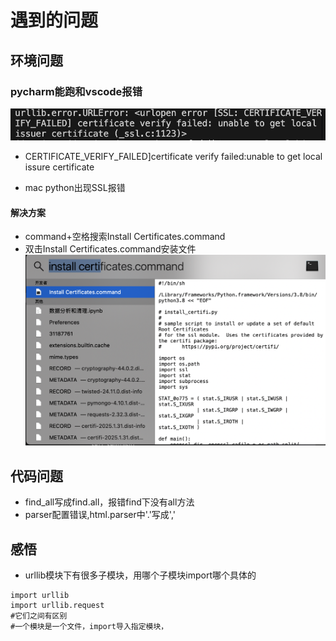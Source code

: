 # 遇到的问题
## 环境问题
### pycharm能跑和vscode报错
 ![错误](图片/截屏2025-04-02下午9.56.49.png)
 - CERTIFICATE_VERIFY_FAILED]certificate verify failed:unable to get local issure certificate
  
 - mac python出现SSL报错
 
#### 解决方案
-  command+空格搜索Install Certificates.command
-  双击Install Certificates.command安装文件![解决方案](图片/截屏2025-04-02下午10.11.36.png)
  
## 代码问题
- find_all写成find.all，报错find下没有all方法
- parser配置错误,html.parser中'.'写成','

## 感悟
- urllib模块下有很多子模块，用哪个子模块import哪个具体的
```
import urllib 
import urllib.request
#它们之间有区别
#一个模块是一个文件，import导入指定模块，

```
